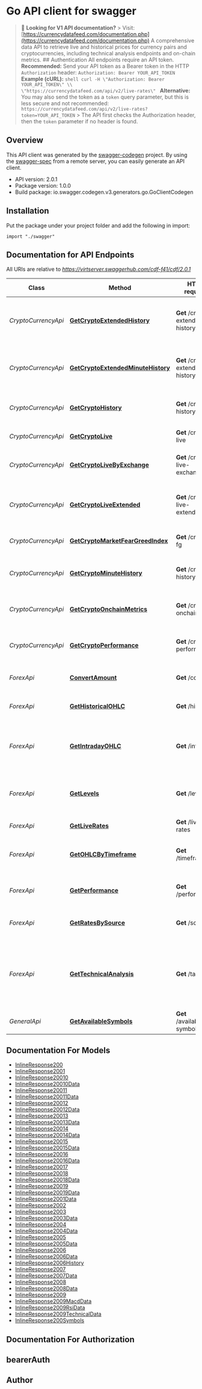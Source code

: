 # Go API client for swagger

> 📘 **Looking for V1 API documentation?**   > Visit: [https://currencydatafeed.com/documentation.php](https://currencydatafeed.com/documentation.php)   A comprehensive data API to retrieve live and historical prices for currency pairs and cryptocurrencies, including technical analysis endpoints and on-chain metrics.  ## Authentication  All endpoints require an API token.  **Recommended:** Send your API token as a Bearer token in the HTTP `Authorization` header:  ``` Authorization: Bearer YOUR_API_TOKEN ```  **Example (cURL):** ```shell curl -H \"Authorization: Bearer YOUR_API_TOKEN\" \\   \"https://currencydatafeed.com/api/v2/live-rates\" ```  **Alternative:** You may also send the token as a `token` query parameter, but this is less secure and not recommended:  ``` https://currencydatafeed.com/api/v2/live-rates?token=YOUR_API_TOKEN ```  > The API first checks the Authorization header, then the `token` parameter if no header is found. 

## Overview
This API client was generated by the [swagger-codegen](https://github.com/swagger-api/swagger-codegen) project.  By using the [swagger-spec](https://github.com/swagger-api/swagger-spec) from a remote server, you can easily generate an API client.

- API version: 2.0.1
- Package version: 1.0.0
- Build package: io.swagger.codegen.v3.generators.go.GoClientCodegen

## Installation
Put the package under your project folder and add the following in import:
```golang
import "./swagger"
```

## Documentation for API Endpoints

All URIs are relative to *https://virtserver.swaggerhub.com/cdf-f41/cdf/2.0.1*

Class | Method | HTTP request | Description
------------ | ------------- | ------------- | -------------
*CryptoCurrencyApi* | [**GetCryptoExtendedHistory**](docs/CryptoCurrencyApi.md#getcryptoextendedhistory) | **Get** /crypto-extended-history | Get extended historical close prices for a specific crypto pair on an exchange
*CryptoCurrencyApi* | [**GetCryptoExtendedMinuteHistory**](docs/CryptoCurrencyApi.md#getcryptoextendedminutehistory) | **Get** /crypto-extended-history-1m | Get intraday (minute-level) price history for a specific crypto pair on an exchange
*CryptoCurrencyApi* | [**GetCryptoHistory**](docs/CryptoCurrencyApi.md#getcryptohistory) | **Get** /crypto-history | Get historical close prices for a cryptocurrency
*CryptoCurrencyApi* | [**GetCryptoLive**](docs/CryptoCurrencyApi.md#getcryptolive) | **Get** /crypto-live | Get live data for one or more cryptocurrencies
*CryptoCurrencyApi* | [**GetCryptoLiveByExchange**](docs/CryptoCurrencyApi.md#getcryptolivebyexchange) | **Get** /crypto-live-exchange | Get live crypto data for all pairs from a specific exchange
*CryptoCurrencyApi* | [**GetCryptoLiveExtended**](docs/CryptoCurrencyApi.md#getcryptoliveextended) | **Get** /crypto-live-extended | Get extended live data for one or more crypto pairs from specific exchanges
*CryptoCurrencyApi* | [**GetCryptoMarketFearGreedIndex**](docs/CryptoCurrencyApi.md#getcryptomarketfeargreedindex) | **Get** /crypto-fg | Get Crypto Market Fear &amp; Greed Index
*CryptoCurrencyApi* | [**GetCryptoMinuteHistory**](docs/CryptoCurrencyApi.md#getcryptominutehistory) | **Get** /crypto-history-1m | Get 1-minute historical close prices for a cryptocurrency (up to 48 hours)
*CryptoCurrencyApi* | [**GetCryptoOnchainMetrics**](docs/CryptoCurrencyApi.md#getcryptoonchainmetrics) | **Get** /crypto-onchain | Get on-chain metrics for Bitcoin and crypto markets
*CryptoCurrencyApi* | [**GetCryptoPerformance**](docs/CryptoCurrencyApi.md#getcryptoperformance) | **Get** /crypto-performance | Get performance of a single cryptocurrency over various periods
*ForexApi* | [**ConvertAmount**](docs/ForexApi.md#convertamount) | **Get** /convert | Convert an amount between two currencies
*ForexApi* | [**GetHistoricalOHLC**](docs/ForexApi.md#gethistoricalohlc) | **Get** /history | Get historical OHLC data for a currency pair on a given date
*ForexApi* | [**GetIntradayOHLC**](docs/ForexApi.md#getintradayohlc) | **Get** /intraday | Get intraday (minute/hour) OHLC data for a symbol with flexible time selection
*ForexApi* | [**GetLevels**](docs/ForexApi.md#getlevels) | **Get** /levels | Technical Analysis - Get Support, Resistence, Bollinger Bands for a symbol
*ForexApi* | [**GetLiveRates**](docs/ForexApi.md#getliverates) | **Get** /live-rates | Get live forex prices
*ForexApi* | [**GetOHLCByTimeframe**](docs/ForexApi.md#getohlcbytimeframe) | **Get** /timeframe | Get historical OHLC data for a currency pair within a date range
*ForexApi* | [**GetPerformance**](docs/ForexApi.md#getperformance) | **Get** /performance | Get percentage changes for a symbol for different periods
*ForexApi* | [**GetRatesBySource**](docs/ForexApi.md#getratesbysource) | **Get** /source | Get rates with other currencies using a custom base currency
*ForexApi* | [**GetTechnicalAnalysis**](docs/ForexApi.md#gettechnicalanalysis) | **Get** /ta | Get technical analysis indicators for a symbol (Ema &amp; Sma Levels, CCI, Williams%R, ADX and Stochastic Indicators)
*GeneralApi* | [**GetAvailableSymbols**](docs/GeneralApi.md#getavailablesymbols) | **Get** /available-symbols | Get available symbols list

## Documentation For Models

 - [InlineResponse200](docs/InlineResponse200.md)
 - [InlineResponse2001](docs/InlineResponse2001.md)
 - [InlineResponse20010](docs/InlineResponse20010.md)
 - [InlineResponse20010Data](docs/InlineResponse20010Data.md)
 - [InlineResponse20011](docs/InlineResponse20011.md)
 - [InlineResponse20011Data](docs/InlineResponse20011Data.md)
 - [InlineResponse20012](docs/InlineResponse20012.md)
 - [InlineResponse20012Data](docs/InlineResponse20012Data.md)
 - [InlineResponse20013](docs/InlineResponse20013.md)
 - [InlineResponse20013Data](docs/InlineResponse20013Data.md)
 - [InlineResponse20014](docs/InlineResponse20014.md)
 - [InlineResponse20014Data](docs/InlineResponse20014Data.md)
 - [InlineResponse20015](docs/InlineResponse20015.md)
 - [InlineResponse20015Data](docs/InlineResponse20015Data.md)
 - [InlineResponse20016](docs/InlineResponse20016.md)
 - [InlineResponse20016Data](docs/InlineResponse20016Data.md)
 - [InlineResponse20017](docs/InlineResponse20017.md)
 - [InlineResponse20018](docs/InlineResponse20018.md)
 - [InlineResponse20018Data](docs/InlineResponse20018Data.md)
 - [InlineResponse20019](docs/InlineResponse20019.md)
 - [InlineResponse20019Data](docs/InlineResponse20019Data.md)
 - [InlineResponse2001Data](docs/InlineResponse2001Data.md)
 - [InlineResponse2002](docs/InlineResponse2002.md)
 - [InlineResponse2003](docs/InlineResponse2003.md)
 - [InlineResponse2003Data](docs/InlineResponse2003Data.md)
 - [InlineResponse2004](docs/InlineResponse2004.md)
 - [InlineResponse2004Data](docs/InlineResponse2004Data.md)
 - [InlineResponse2005](docs/InlineResponse2005.md)
 - [InlineResponse2005Data](docs/InlineResponse2005Data.md)
 - [InlineResponse2006](docs/InlineResponse2006.md)
 - [InlineResponse2006Data](docs/InlineResponse2006Data.md)
 - [InlineResponse2006History](docs/InlineResponse2006History.md)
 - [InlineResponse2007](docs/InlineResponse2007.md)
 - [InlineResponse2007Data](docs/InlineResponse2007Data.md)
 - [InlineResponse2008](docs/InlineResponse2008.md)
 - [InlineResponse2008Data](docs/InlineResponse2008Data.md)
 - [InlineResponse2009](docs/InlineResponse2009.md)
 - [InlineResponse2009MacdData](docs/InlineResponse2009MacdData.md)
 - [InlineResponse2009RsiData](docs/InlineResponse2009RsiData.md)
 - [InlineResponse2009TechnicalData](docs/InlineResponse2009TechnicalData.md)
 - [InlineResponse200Symbols](docs/InlineResponse200Symbols.md)

## Documentation For Authorization

## bearerAuth

## Author


